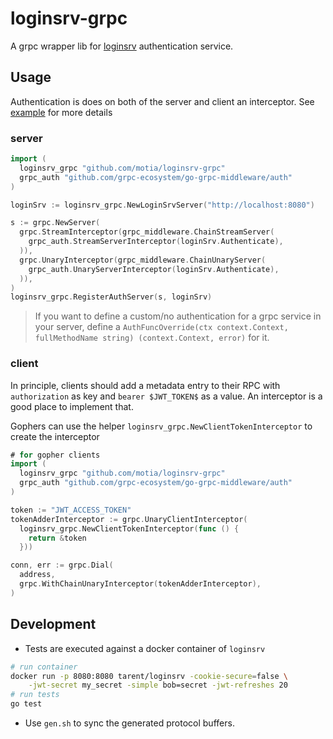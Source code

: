 # loginsrv-grpc
A grpc wrapper lib for [loginsrv](https://github.com/tarent/loginsrv) authentication service.

## Usage
Authentication is does on both of the server and client an interceptor.
See [example](https://github.com/motia/loginsrv-grpc/blob/master/example) for more details
### server

```go
import (
  loginsrv_grpc "github.com/motia/loginsrv-grpc"
  grpc_auth "github.com/grpc-ecosystem/go-grpc-middleware/auth"
)

loginSrv := loginsrv_grpc.NewLoginSrvServer("http://localhost:8080")

s := grpc.NewServer(
  grpc.StreamInterceptor(grpc_middleware.ChainStreamServer(
    grpc_auth.StreamServerInterceptor(loginSrv.Authenticate),
  )),
  grpc.UnaryInterceptor(grpc_middleware.ChainUnaryServer(
    grpc_auth.UnaryServerInterceptor(loginSrv.Authenticate),
  )),
)
loginsrv_grpc.RegisterAuthServer(s, loginSrv)
```

> If you want to define a custom/no authentication for a grpc service in your server, define a `AuthFuncOverride(ctx context.Context, fullMethodName string) (context.Context, error)` for it.

### client
In principle, clients should add a metadata entry to their RPC with `authorization` as key and `bearer $JWT_TOKEN$` as a value. An interceptor is a good place to implement that.


Gophers can use the helper  `loginsrv_grpc.NewClientTokenInterceptor` to create the interceptor
```go
# for gopher clients
import (
  loginsrv_grpc "github.com/motia/loginsrv-grpc"
  grpc_auth "github.com/grpc-ecosystem/go-grpc-middleware/auth"
)

token := "JWT_ACCESS_TOKEN"
tokenAdderInterceptor := grpc.UnaryClientInterceptor(
  loginsrv_grpc.NewClientTokenInterceptor(func () {
    return &token
  }))

conn, err := grpc.Dial(
  address,
  grpc.WithChainUnaryInterceptor(tokenAdderInterceptor),
)
```

## Development
- Tests are executed against a docker container of `loginsrv`
```bash
# run container
docker run -p 8080:8080 tarent/loginsrv -cookie-secure=false \
    -jwt-secret my_secret -simple bob=secret -jwt-refreshes 20
# run tests
go test
```
- Use `gen.sh` to sync the generated protocol buffers.
